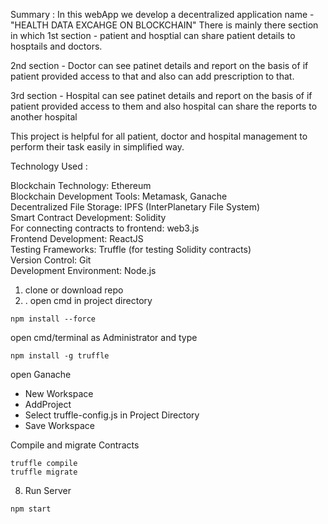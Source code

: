 Summary : In this webApp we develop a decentralized application name - "HEALTH DATA EXCAHGE ON BLOCKCHAIN"
There is mainly there section in which 
1st section - patient and hosptial can share patient details to hosptails and doctors.

2nd section - Doctor can see patinet details and report on the basis of if patient provided access to that and also can add prescription to that.

3rd section - Hospital can see patinet details and report on the basis of if patient provided access to them and also hospital can share the reports to another hospital

This project is helpful for all patient, doctor and hospital management to perform their task easily in simplified way.

Technology Used :

Blockchain Technology: Ethereum<br>
Blockchain Development Tools: Metamask, Ganache<br>
Decentralized File Storage: IPFS (InterPlanetary File System)<br>
Smart Contract Development: Solidity<br>
For connecting contracts to frontend: web3.js <br>
Frontend Development: ReactJS<br>
Testing Frameworks: Truffle (for testing Solidity contracts)<br>
Version Control: Git<br>
Development Environment: Node.js<br>


1. clone or download repo
2. . open cmd in project directory

```
npm install --force
```

open cmd/terminal as Administrator and type

```
npm install -g truffle
```

open Ganache
 
 *  New Workspace
 *  AddProject
 *  Select truffle-config.js in Project Directory
 *  Save Workspace

Compile and migrate Contracts
 ```
 truffle compile
 truffle migrate
 ```
8. Run Server

```
npm start
```
